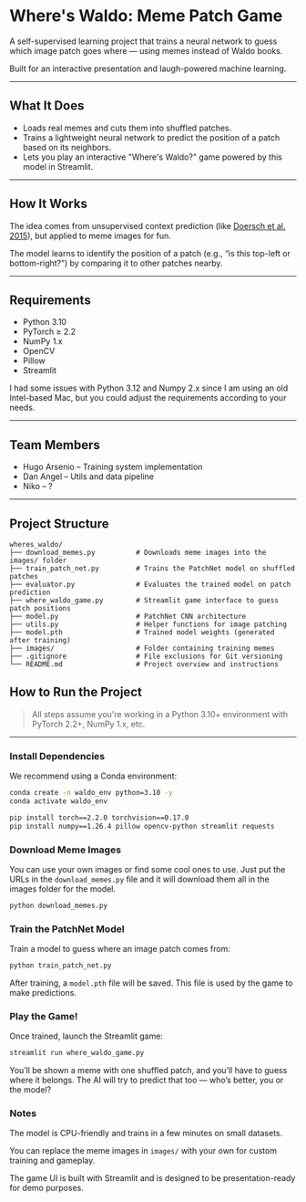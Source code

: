 # Where's Waldo: Meme Patch Game

A self-supervised learning project that trains a neural network to guess which image patch goes where — using memes instead of Waldo books.

Built for an interactive presentation and laugh-powered machine learning.

---

## What It Does

- Loads real memes and cuts them into shuffled patches.
- Trains a lightweight neural network to predict the position of a patch based on its neighbors.
- Lets you play an interactive "Where's Waldo?" game powered by this model in Streamlit.

---

## How It Works

The idea comes from unsupervised context prediction (like [Doersch et al. 2015]([https://arxiv.org/abs/1505.05192](https://ieeexplore.ieee.org/document/7410524))), but applied to meme images for fun.

The model learns to identify the position of a patch (e.g., “is this top-left or bottom-right?”) by comparing it to other patches nearby.

---

## Requirements

- Python 3.10
- PyTorch ≥ 2.2
- NumPy 1.x
- OpenCV
- Pillow
- Streamlit

I had some issues with Python 3.12 and Numpy 2.x since I am using an old Intel-based Mac, but you could adjust the requirements according to your needs.

---

## Team Members

- Hugo Arsenio – Training system implementation
- Dan Angel – Utils and data pipeline
- Niko – ?

---

## Project Structure

```
wheres_waldo/
├── download_memes.py          # Downloads meme images into the images/ folder
├── train_patch_net.py         # Trains the PatchNet model on shuffled patches
├── evaluator.py               # Evaluates the trained model on patch prediction
├── where_waldo_game.py        # Streamlit game interface to guess patch positions
├── model.py                   # PatchNet CNN architecture
├── utils.py                   # Helper functions for image patching
├── model.pth                  # Trained model weights (generated after training)
├── images/                    # Folder containing training memes
├── .gitignore                 # File exclusions for Git versioning
└── README.md                  # Project overview and instructions
```

## How to Run the Project

> All steps assume you're working in a Python 3.10+ environment with PyTorch 2.2+, NumPy 1.x, etc.

---

### Install Dependencies

We recommend using a Conda environment:

```bash
conda create -n waldo_env python=3.10 -y
conda activate waldo_env

pip install torch==2.2.0 torchvision==0.17.0
pip install numpy==1.26.4 pillow opencv-python streamlit requests
```

### Download Meme Images

You can use your own images or find some cool ones to use. Just put the URLs in the ```download_memes.py``` file and it will download them all in the images folder for the model.

```bash
python download_memes.py
```

### Train the PatchNet Model

Train a model to guess where an image patch comes from:

```bash
python train_patch_net.py
```

After training, a ```model.pth``` file will be saved. This file is used by the game to make predictions.

### Play the Game!

Once trained, launch the Streamlit game:

```bash
streamlit run where_waldo_game.py
```

You’ll be shown a meme with one shuffled patch, and you’ll have to guess where it belongs.
The AI will try to predict that too — who’s better, you or the model?

### Notes

The model is CPU-friendly and trains in a few minutes on small datasets.

You can replace the meme images in ```images/``` with your own for custom training and gameplay.

The game UI is built with Streamlit and is designed to be presentation-ready for demo purposes.
